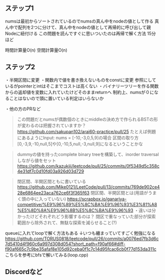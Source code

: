 ## ステップ1
numsは最初からソートされているのでnumsの真ん中をnodeの値として作る
真ん中で配列を2つに分けて、真ん中をnodeの値として再帰的に呼び出して親Nodeに紐付ける
この問題を読んですぐに思いついたのは再帰で解く方法
15分ほど

時間計算量O(n)
空間計算量O(n)

## ステップ2
・半開区間に変更
・関数内で値を書き換えないものをconstに変更
  参照にしているがpointerとintはそこまでコストは高くない
・バイナリーツリーを作る関数からの返却値を変数に入れていたけどそのままreturnへ
制約上、numsが０になることはないので頭に置いている判定はいらないか

・他の方のPRなど
>この問題だとnumsが偶数個のときにmiddleの決め方で作られるBSTの形が変わるのは把握されていますか？
https://github.com/sakupan102/arai60-practice/pull/25
たとえば例題にあるようにInput: nums = [-10,-3,0,5,9]の場合
区間の取り方[0,-3,9,-10,null,5]や[0,-10,5,null,-3,null,9]になるということかな

>dummyの値を持ったcomplete binary treeを構築して、inorder traversalしながら値をセット
https://github.com/kazukiii/leetcode/pull/25/commits/0f5349d5c358c4e31df7c0d10fd03a926d03d729


>閉区間、半開区間ともに書いている
https://github.com/Mike0121/LeetCode/pull/13/commits/769de902ce428e6864ee23aca762ce6f3f365f63
閉区間、半開区間とは(用語がうまく頭の中に入っていない)
https://scrapbox.io/ganariya-competitive/%E9%96%89%E5%8C%BA%E9%96%93%E3%81%A8%E5%8D%8A%E9%96%8B%E5%8C%BA%E9%96%93
・違いは分かったけどそれぞれどう影響するのは？
閉区で重なっていた部分が探索範囲から除外されて、無駄な探索を減らせること(?)

queueに入れてloopで解く方法もある
↓いつも纏まっていてすごく勉強になる
https://github.com/TORUS0818/leetcode/pull/26/commits/a0076ed7fb3d6c7d5410d4f960c6a997d308d054?short_path=f90af66#diff-f90af665c7c9be35afaf8e105d92ceba0f1c7c14d95fcac6cb0f77d153da311c
こちらを参考にbfsで解いてみる(loop.cpp)

## Discordなど

